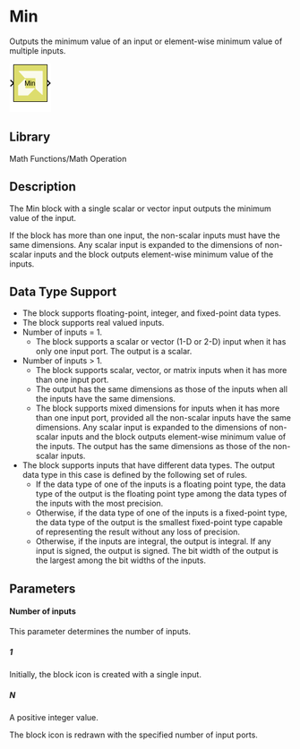 # Min

Outputs the minimum value of an input or element-wise minimum value of
multiple inputs.

![](./Images/block.png)

## Library

Math Functions/Math Operation


## Description

The Min block with a single scalar or vector input outputs the minimum
value of the input.

If the block has more than one input, the non-scalar inputs must have
the same dimensions. Any scalar input is expanded to the dimensions of
non-scalar inputs and the block outputs element-wise minimum value of
the inputs.

## Data Type Support

- The block supports floating-point, integer, and fixed-point data
  types.
- The block supports real valued inputs.
- Number of inputs = 1.
  - The block supports a scalar or vector (1-D or 2-D) input when it has
    only one input port. The output is a scalar.
- Number of inputs \> 1.
  - The block supports scalar, vector, or matrix inputs when it has more
    than one input port.
  - The output has the same dimensions as those of the inputs when all
    the inputs have the same dimensions.
  - The block supports mixed dimensions for inputs when it has more than
    one input port, provided all the non-scalar inputs have the same
    dimensions. Any scalar input is expanded to the dimensions of
    non-scalar inputs and the block outputs element-wise minimum value
    of the inputs. The output has the same dimensions as those of the
    non-scalar inputs.
- The block supports inputs that have different data types. The output
  data type in this case is defined by the following set of rules.
  - If the data type of one of the inputs is a floating point type, the
    data type of the output is the floating point type among the data
    types of the inputs with the most precision.
  - Otherwise, if the data type of one of the inputs is a fixed-point
    type, the data type of the output is the smallest fixed-point type
    capable of representing the result without any loss of precision.
  - Otherwise, if the inputs are integral, the output is integral. If
    any input is signed, the output is signed. The bit width of the
    output is the largest among the bit widths of the inputs.

## Parameters

#### Number of inputs  
This parameter determines the number of inputs.

##### 1
Initially, the block icon is created with a single input.

##### N
A positive integer value.

The block icon is redrawn with the specified number of input ports.
